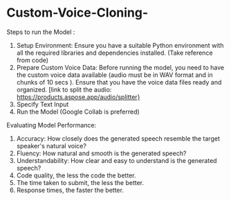 # Custom-Voice-Cloning-

Steps to run the Model :
1) Setup Environment: Ensure you have a suitable Python environment with all the required libraries and dependencies installed. (Take reference from code)
2) Prepare Custom Voice Data: Before running the model, you need to have the custom voice data available (audio must be in  WAV format and in chunks of 10 secs ).
   Ensure that you have the voice data files ready and organized.
   [link to split the audio: https://products.aspose.app/audio/splitter}
3) Specify Text Input
4) Run the Model (Google Collab is preferred)

Evaluating Model Performance:
 1) Accuracy: How closely does the generated speech resemble the target speaker's natural voice?
 2) Fluency: How natural and smooth is the generated speech?
 3) Understandability: How clear and easy to understand is the generated speech?
 4) Code quality, the less the code the better.
 5) The time taken to submit, the less the better.
 6) Response times, the faster the better.

   
